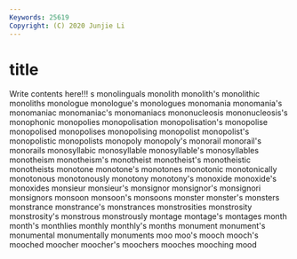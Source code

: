 ```yaml
---
Keywords: 25619
Copyright: (C) 2020 Junjie Li
---
```


# title

Write contents here!!!
s 
monolinguals 
monolith 
monolith's 
monolithic 
monoliths 
monologue 
monologue's
monologues 
monomania 
monomania's 
monomaniac 
monomaniac's 
monomaniacs 
mononucleosis 
mononucleosis's 
monophonic 
monopolies
monopolisation 
monopolisation's 
monopolise 
monopolised 
monopolises 
monopolising 
monopolist 
monopolist's 
monopolistic 
monopolists
monopoly 
monopoly's 
monorail 
monorail's 
monorails 
monosyllabic 
monosyllable 
monosyllable's 
monosyllables 
monotheism
monotheism's 
monotheist 
monotheist's 
monotheistic 
monotheists 
monotone 
monotone's 
monotones 
monotonic 
monotonically
monotonous 
monotonously 
monotony 
monotony's 
monoxide 
monoxide's 
monoxides 
monsieur 
monsieur's 
monsignor
monsignor's 
monsignori 
monsignors 
monsoon 
monsoon's 
monsoons 
monster 
monster's 
monsters 
monstrance
monstrance's 
monstrances 
monstrosities 
monstrosity 
monstrosity's 
monstrous 
monstrously 
montage 
montage's 
montages
month 
month's 
monthlies 
monthly 
monthly's 
months 
monument 
monument's 
monumental 
monumentally
monuments 
moo 
moo's 
mooch 
mooch's 
mooched 
moocher 
moocher's 
moochers 
mooches
mooching 
mood 
